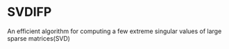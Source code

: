 SVDIFP
======

An efficient algorithm for computing a few extreme singular values of large sparse matrices(SVD)
